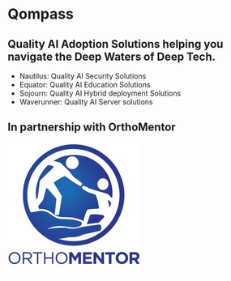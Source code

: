 # Qompass
## Quality AI Adoption Solutions helping you navigate the Deep Waters of Deep Tech.

- Nautilus: Quality AI Security Solutions
- Equator: Quality AI Education Solutions
- Sojourn: Quality AI Hybrid deployment Solutions
- Waverunner: Quality AI Server solutions

## In partnership with OrthoMentor
![OM Image](OM.jpeg)
